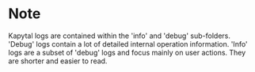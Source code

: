 # Note

Kapytal logs are contained within the 'info' and 'debug' sub-folders.
'Debug' logs contain a lot of detailed internal operation information.
'Info' logs are a subset of 'debug' logs and focus mainly on user actions. They are shorter and easier to read.
